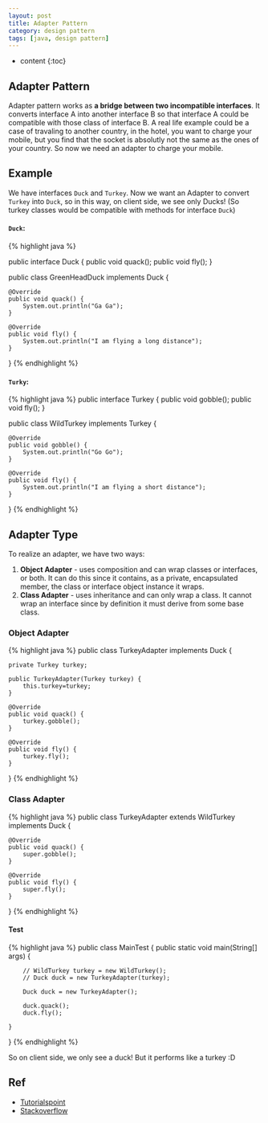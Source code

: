 ```yaml
---
layout: post
title: Adapter Pattern
category: design pattern
tags: [java, design pattern]
---
```

* content
{:toc}

## Adapter Pattern

Adapter pattern works as **a bridge between two incompatible interfaces**. It converts interface A into another interface B so that interface A could be compatible with those class of interface B. A real life example could be a case of travaling to another country, in the hotel, you want to charge your mobile, but you find that the socket is absolutly not the same as the ones of your country. So now we need an adapter to charge your mobile.

## Example

We have interfaces `Duck` and `Turkey`. Now we want an Adapter to convert `Turkey` into `Duck`, so in this way, on client side, we see only Ducks! (So turkey classes would be compatible with methods for interface `Duck`)

#### `Duck`:

{% highlight java %}

public interface Duck {
	public void quack();
	public void fly();
}

public class GreenHeadDuck implements Duck {

	@Override
	public void quack() {
		System.out.println("Ga Ga");
	}

	@Override
	public void fly() {
		System.out.println("I am flying a long distance");
	}
}
{% endhighlight %}

#### `Turky`:

{% highlight java %}
public interface Turkey {
	public void gobble();
	public void fly();
}

public class WildTurkey implements Turkey {

	@Override
	public void gobble() {
		System.out.println("Go Go");
	}

	@Override
	public void fly() {
		System.out.println("I am flying a short distance");
	}
}
{% endhighlight %}

## Adapter Type
To realize an adapter, we have two ways:

1. **Object Adapter** - uses composition and can wrap classes or interfaces, or both. It can do this since it contains, as a private, encapsulated member, the class or interface object instance it wraps.
2. **Class Adapter** - uses inheritance and can only wrap a class. It cannot wrap an interface since by definition it must derive from some base class.

### Object Adapter

{% highlight java %}
public class TurkeyAdapter implements Duck {

	private Turkey turkey;
	
	public TurkeyAdapter(Turkey turkey) {
		this.turkey=turkey;
	}

	@Override
	public void quack() {
		turkey.gobble();
	}

	@Override
	public void fly() {
		turkey.fly();
	}
}
{% endhighlight %}

### Class Adapter

{% highlight java %}
public class TurkeyAdapter extends WildTurkey implements Duck {

	@Override
	public void quack() {
		super.gobble();
	}

	@Override
	public void fly() {
		super.fly();
	}
}
{% endhighlight %}

#### Test

{% highlight java %}
public class MainTest {
	public static void main(String[] args) {
		
		// WildTurkey turkey = new WildTurkey();
		// Duck duck = new TurkeyAdapter(turkey);

		Duck duck = new TurkeyAdapter();

		duck.quack();
		duck.fly();

	}
}
{% endhighlight %}

So on client side, we only see a duck! But it performs like a turkey :D

## Ref
- [Tutorialspoint](http://www.tutorialspoint.com/design_pattern/adapter_pattern.htm)
- [Stackoverflow](http://stackoverflow.com/questions/5467005/adapter-pattern-class-adapter-vs-object-adapter)